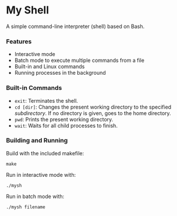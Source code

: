 # My Shell
A simple command-line interpreter (shell) based on Bash.

### Features
- Interactive mode
- Batch mode to execute multiple commands from a file
- Built-in and Linux commands
- Running processes in the background

### Built-in Commands
- ```exit```: Terminates the shell.
- ```cd [dir]```: Changes the present working directory to the specified _subdirectory_. If no directory is given, goes to the home directory.
- ```pwd```: Prints the present working directory.
- ```wait```: Waits for all child processes to finish.

### Building and Running
Build with the included makefile:
```
make
```
Run in interactive mode with:
```
./mysh
```
Run in batch mode with:
```
./mysh filename
```
